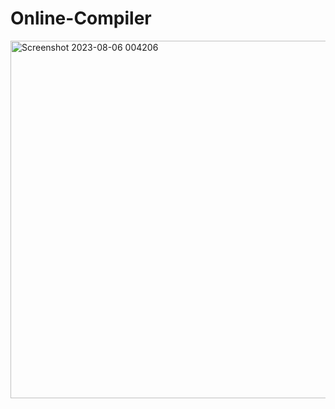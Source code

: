 # Online-Compiler
<img width="572" alt="Screenshot 2023-08-06 004206" src="https://github.com/Fiesta11/Online-Compiler/assets/123968318/46f7d2b0-0a37-4e7e-ab39-8a181527a440">
